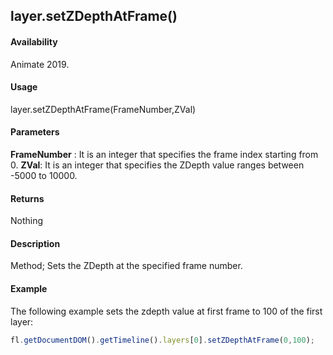 ## layer.setZDepthAtFrame()	

#### Availability

Animate 2019.

#### Usage

layer.setZDepthAtFrame(FrameNumber,ZVal)	

#### Parameters

**FrameNumber** : It is an integer that specifies the frame index starting from 0. 
**ZVal**: It is an integer that specifies the ZDepth value ranges between -5000 to 10000.

#### Returns

Nothing	

#### Description

Method; Sets the ZDepth at the specified frame number.

#### Example

The following example sets the zdepth value at first frame to 100 of the first layer: 

```javascript
fl.getDocumentDOM().getTimeline().layers[0].setZDepthAtFrame(0,100);
```